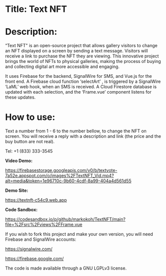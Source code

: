 # Title: Text NFT

# Description:

“Text NFT" is an open-source project that allows gallery visitors to change an NFT displayed on a screen by sending a text message. Visitors will receive a link to purchase the NFT they are viewing. This innovative project brings the world of NFTs to physical galleries, making the process of buying and collecting digital art more accessible and engaging.

It uses Firebase for the backend, SignalWire for SMS, and Vue.js for the front end. A Firebase cloud function ‘selectArt’ , is triggered by a SignalWire ‘LaML’ web hook, when an SMS is received. A Cloud Firestore database is updated with each selection, and the ‘Frame.vue’ component listens for these updates.

# How to use:

Text a number from 1 - 6 to the number bellow, to change the NFT on screen. You will receive a reply with a description and link (the price and the buy button are not real).

Tel: +1 (833) 333-3545

**Video Demo:**

https://firebasestorage.googleapis.com/v0/b/textvote-7a52e.appspot.com/o/images%2FTextNFT_Vid.mp4?alt=media&token=1e96710c-9b60-4cdf-8a99-404a4d561d55

**Demo Site:**

https://textnft-c54c9.web.app

**Code Sandbox:**

https://codesandbox.io/p/github/markokoh/TextNFT/main?file=%2Fsrc%2Fviews%2FFrame.vue

If you wish to fork this project and make your own version, you will need Firebase and SignalWire accounts:

https://signalwire.com/

https://firebase.google.com/

The code is made available through a GNU LGPLv3 license.
